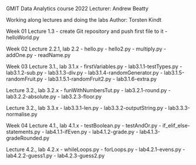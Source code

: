 
GMIT Data Analytics course 2022
Lecturer: Andrew Beatty

Working along lectures and doing the labs
Author: Torsten Kindt


Week 01
Lecture 1.3
    - create Git repository and push first file to it
    - helloWorld.py
 
Week 02
Lecture 2.2.1, lab 2.2
    - hello.py
    - hello2.py
    - multiply.py
    - addOne.py
    - readName.py

Week 03
Lecture 3.1., lab 3.1.x
    - firstVariables.py
    - lab3.1.1-testTypes.py
    - lab3.1.2-sub.py
    - lab3.1.3-div.py
    - lab3.1.4-randomGenerator.py
    - lab3.1.5-randomFruit.py
    - lab3.1.5.1-randomFruit2.py
    - lab3.1.6-extra.py
   
Lecture 3.2., lab 3.2.x
    - funWithNumbersTut.py
    - lab3.2.1-round.py
    - lab3.2.2-absolute.py
    - lab3.2.3-floor.py

Lecture 3.2., lab 3.3.x
    - lab3.3.1-len.py
    - lab3.3.2-outputString.py
    - lab3.3.3-normalise.py

Week 04
Lecture 4.1., lab 4.1.x
    - testBoolean.py
    - testAndOr.py
    - if_elif_else-statements.py
    - lab4.1.1-ifEven.py
    - lab4.1.2-grade.py
    - lab4.1.3-gradeRounded.py

Lecture 4.2., lab 4.2.x
    - whileLoops.py
    - forLoops.py
    - lab4.2.1-evens.py
    - lab4.2.2-guess1.py
    - lab4.2.3-guess2.py
    
    